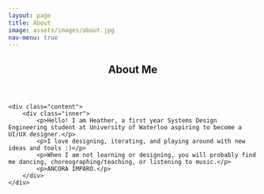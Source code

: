 ```yaml
---
layout: page
title: About
image: assets/images/about.jpg
nav-menu: true
---
```


<!-- Main -->
<div id="main" class="alt">

<!-- One -->
<section id="one">
	<div class="inner">
		<header class="major">
			<h1>About Me</h1>
		</header>

<!-- Content -->
	<div class="content">
		<div class="inner">
			<p>Hello! I am Heather, a first year Systems Design Engineering student at University of Waterloo aspiring to become a UI/UX designer.</p>
			<p>I love designing, iterating, and playing around with new ideas and tools :)</p>
			<p>When I am not learning or designing, you will probably find me dancing, choreographing/teaching, or listening to music.</p>
			<p>ANCORA IMPARO.</p>
		</div>
	</div>

</section>
</div>
